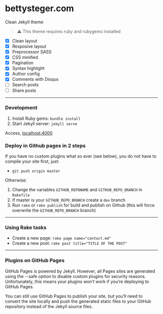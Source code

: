 # bettysteger.com

Clean Jekyll theme

> :warning:
  This theme requires ruby and rubygems installed

* [x] Clean layout
* [x] Resposive layout
* [x] Preprocessor SASS
* [x] CSS minified
* [x] Pagination
* [x] Syntax highlight
* [x] Author config
* [x] Comments with Disqus
* [ ] Search posts
* [ ] Share posts

---

### Development

1. Install Ruby gems: `bundle install`
2. Start Jekyll server: `jekyll serve`

Access, [localhost:4000](http://localhost:4000/)

### Deploy in Github pages in 2 steps

If you have no custom plugins what so ever (see below), you do not have to compile your site first, just:

* `git push origin master`

Otherwise: 

1. Change the variables `GITHUB_REPONAME` and `GITHUB_REPO_BRANCH` in `Rakefile`
2. If master is your `GITHUB_REPO_BRANCH` create a `dev` branch
3. Run `rake` or `rake publish` for build and publish on Github (this will force overwrite the `GITHUB_REPO_BRANCH` branch)

---

### Using Rake tasks

* Create a new page: `rake page name="contact.md"`
* Create a new post: `rake post title="TITLE OF THE POST"`

---

### Plugins on GitHub Pages

GitHub Pages is powered by Jekyll. However, all Pages sites are generated using the --safe option to disable custom plugins for security reasons. Unfortunately, this means your plugins won’t work if you’re deploying to GitHub Pages.

You can still use GitHub Pages to publish your site, but you’ll need to convert the site locally and push the generated static files to your GitHub repository instead of the Jekyll source files.

